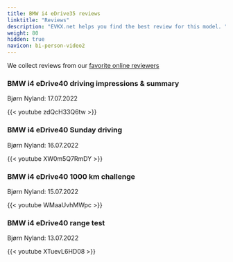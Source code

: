 ```yaml
---
title: BMW i4 eDrive35 reviews
linktitle: "Reviews"
description: "EVKX.net helps you find the best review for this model. "
weight: 80
hidden: true
navicon: bi-person-video2
---
```

We collect reviews from our [favorite online reviewers](/guides/evreviewers/)

<div class="container text-center shadow p-2 pe-4 mb-5 bg-body-tertiary rounded border">
<h3>BMW i4 eDrive40 driving impressions & summary</h3>
<p>Bjørn Nyland: 17.07.2022</p>

{{< youtube zdQcH33Q6tw >}}

</div>
<div class="container text-center shadow p-2 pe-4 mb-5 bg-body-tertiary rounded border">
<h3>BMW i4 eDrive40 Sunday driving</h3>
<p>Bjørn Nyland: 16.07.2022</p>

{{< youtube XW0m5Q7RmDY >}}

</div>
<div class="container text-center shadow p-2 pe-4 mb-5 bg-body-tertiary rounded border">
<h3>BMW i4 eDrive40 1000 km challenge</h3>
<p>Bjørn Nyland: 15.07.2022</p>

{{< youtube WMaaUvhMWpc >}}

</div>
<div class="container text-center shadow p-2 pe-4 mb-5 bg-body-tertiary rounded border">
<h3>BMW i4 eDrive40 range test</h3>
<p>Bjørn Nyland: 13.07.2022</p>

{{< youtube XTuevL6HD08 >}}

</div>
